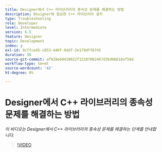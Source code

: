 ```yaml
---
title: Designer에서 C++ 라이브러리의 종속성 문제를 해결하는 방법
description: Designer에 필요한 C++ 라이브러리 설치
type: Troubleshooting
role: Developer
level: Intermediate
version: 6.5
feature: Designer
topic: Development
index: y
exl-id: 9cffce45-c853-440f-9ddf-2e179dff6745
duration: 56
source-git-commit: af928e60410022f12207082467d3bd9b818af59d
workflow-type: tm+mt
source-wordcount: '42'
ht-degree: 0%

---
```


# Designer에서 C++ 라이브러리의 종속성 문제를 해결하는 방법

*이 비디오는 Designer에서 C++ 라이브러리의 종속성 문제를 해결하는 단계를 안내합니다.*

>[!VIDEO](https://video.tv.adobe.com/v/335576?quality=12&learn=on)
